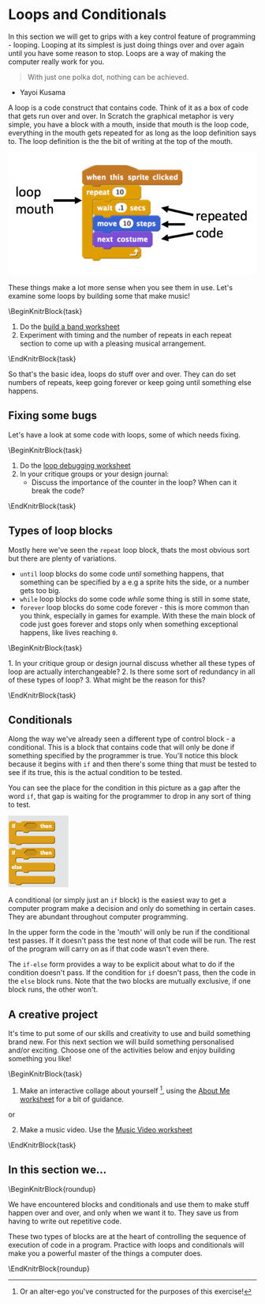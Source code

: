 # Loops and Conditionals

In this section we will get to grips with a key control feature of programming - looping. Looping at its simplest is just doing things over and over again until you have some reason to stop. Loops are a way of making the computer really work for you.

> With just one polka dot, nothing can be achieved.
 - Yayoi Kusama

A loop is a code construct that contains code. Think of it as a box of code that gets run over and over. In Scratch the graphical metaphor is very simple, you have a block with a mouth, inside that mouth is the loop code, everything in the mouth gets repeated for as long as the loop definition says to. The loop definition is the the bit of writing at the top of the mouth.

<img src="assets/loop.png" width="626" />

These things make a lot more sense when you see them in use. Let's examine some loops by building some that make music!

\BeginKnitrBlock{task}<div class="task">  
  1. Do the [build a band worksheet](worksheets/scratch_build_a_band.pdf)
  2. Experiment with timing and the number of repeats in each repeat section to come up with a pleasing musical arrangement.
</div>\EndKnitrBlock{task}

So that's the basic idea, loops do stuff over and over. They can do set numbers of repeats, keep going forever or keep going until something else happens.

## Fixing some bugs

Let's have a look at some code with loops, some of which needs fixing. 

\BeginKnitrBlock{task}<div class="task">
  1. Do the [loop debugging worksheet](worksheets/scratch_loop_debugging.pdf)
  2. In your critique groups or your design journal:
      * Discuss the importance of the counter in the loop? When can it break the code?
</div>\EndKnitrBlock{task}

## Types of loop blocks

Mostly here we've seen the `repeat` loop block, thats the most obvious sort but there are plenty of variations. 

  * `until` loop blocks do some code _until_ something happens, that something can be specified by a  e.g a sprite hits the side, or a number gets too big.
  * `while` loop blocks do some code _while_ some thing is still in some state, 
  * `forever` loop blocks do some code forever - this is more common than you think, especially in games for example. With these the main block of code just goes forever and stops only when something exceptional happens, like lives reaching `0`.

\BeginKnitrBlock{task}<div class="task">  1. In your critique group or design journal discuss whether all these types of loop are actually interchangeable? 
  2. Is there some sort of redundancy in all of these types of loop? 
  3. What might be the reason for this?
</div>\EndKnitrBlock{task}

## Conditionals

Along the way we've already seen a different type of control block - a conditional. This is a block that contains code that will only be done if something specified by the programmer is true. You'll notice this block because it begins with `if` and then there's some thing that must be tested to see if its true, this is the actual condition to be tested.

You can see the place for the condition in this picture as a gap after the word `if`, that gap is waiting for the programmer to drop in any sort of thing to test.

<img src="assets/if-else.png" width="122" />

A conditional (or simply just an `if` block) is the easiest way to get a computer program make a decision and only do something in certain cases. They are abundant throughout computer programming.

In the upper form the code in the 'mouth' will only be run if the conditional test passes. If it doesn't pass the test none of that code will be run. The rest of the program will carry on as if that code wasn't even there.

The `if-else` form provides a way to be explicit about what to do if the condition doesn't pass. If the condition for `if` doesn't pass, then the code in the `else` block runs. Note that the two blocks are mutually exclusive, if one block runs, the other won't. 


## A creative project

It's time to put some of our skills and creativity to use and build something brand new. For this next section we will build something personalised and/or exciting. Choose one of the activities below and enjoy building something you like!

\BeginKnitrBlock{task}<div class="task">
  1. Make an interactive collage about yourself [^3],  using the [About Me worksheet](worksheets/scratch_about_me.pdf) for a bit of guidance.

or

  2. Make a music video. Use the [Music Video worksheet](worksheets/scratch_music_video.pdf) 
</div>\EndKnitrBlock{task}

## In this section we...

\BeginKnitrBlock{roundup}<div class="roundup">We have encountered blocks and conditionals and use them to make stuff happen over and over, and only when we want it to. They save us from having to write out repetitive code.

These two types of blocks are at the heart of controlling the sequence of execution of code in a program. Practice with loops and conditionals will make you a powerful master of the things a computer does.</div>\EndKnitrBlock{roundup}


[^3]: Or an alter-ego you've constructed for the purposes of this exercise!
